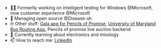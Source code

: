 - 👨‍💻 Formerlly working on intelligent testing for Windows @Microsoft, now customer experience @Microsoft
- 🐍 Managing open source @Disease-sh
- 🤓 Other stuff: [Gala app for Pencils of Promise](live.pencilsofpromise.org/), [University of Maryland Bus Routing App](https://apps.apple.com/us/app/goumd/id1414933374), Pencils of promise live auction backend
- 🌱 Currently learning about electronics and mixology
- 📫 How to reach me: [LinkedIn](https://www.linkedin.com/in/ethanbwinters/)
